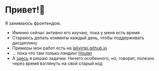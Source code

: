 # Привет!👋

Я занимаюсь фронтендом.

- Именно сейчас активно его изучаю, пока у меня есть время
- Стараюсь делать коммиты каждый день, чтобы поддерживать дисциплину
- Примеры мои работ есть на [lalivirtei.github.io](//lalivirtei.github.io)
- ... пока что там только лэндинг [Houter](https://github.com/lalivirtei/houter)
- А [здесь](https://github.com/lalivirtei/edu) я решаю задачки. Ничего особенного, но, говорят, полезно через время взглянуть на свой старый код
